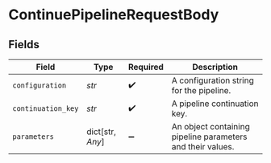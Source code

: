 # ContinuePipelineRequestBody


## Fields

| Field                                                      | Type                                                       | Required                                                   | Description                                                |
| ---------------------------------------------------------- | ---------------------------------------------------------- | ---------------------------------------------------------- | ---------------------------------------------------------- |
| `configuration`                                            | *str*                                                      | :heavy_check_mark:                                         | A configuration string for the pipeline.                   |
| `continuation_key`                                         | *str*                                                      | :heavy_check_mark:                                         | A pipeline continuation key.                               |
| `parameters`                                               | dict[str, *Any*]                                           | :heavy_minus_sign:                                         | An object containing pipeline parameters and their values. |